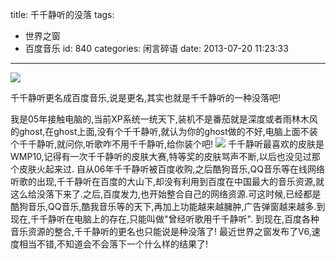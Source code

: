 title: 千千静听的没落
tags:
  - 世界之窗
  - 百度音乐
id: 840
categories: 闲言碎语
date: 2013-07-20 11:23:33
---

![](http://bcs.duapp.com/beardnote/2013/07/qianqian2baidu.png)

千千静听更名成百度音乐,说是更名,其实也就是千千静听的一种没落吧!

我是05年接触电脑的,当前XP系统一统天下,装机不是番茄就是深度或者雨林木风的ghost,在ghost上面,没有个千千静听,就认为你的ghost做的不好,电脑上面不装个千千静听,就问你,听歌咋不用千千静听,给你装个吧!
![](http://bcs.duapp.com/beardnote/2013/07/qianqian-skin.png)
千千静听最喜欢的皮肤是WMP10,记得有一次千千静听的皮肤大赛,特等奖的皮肤骂声不断,以后也没见过那个皮肤火起来过.
自从06年千千静听被百度收购,之后酷狗音乐,QQ音乐等在线网络听歌的出现,千千静听在百度的大山下,却没有利用到百度在中国最大的音乐资源,就这么给没落下来了.之后,百度发力,也开始整合自己的网络资源.可这时候,已经都是酷狗音乐,QQ音乐,酷我音乐等的天下,再加上功能越来越臃肿,广告弹窗越来越多.到现在,千千静听在电脑上的存在,只能叫做"曾经听歌用千千静听".
到现在,百度各种音乐资源的整合,千千静听的更名也只能说是种没落了!
最近世界之窗发布了V6,速度相当不错,不知道会不会落下一个什么样的结果了!
